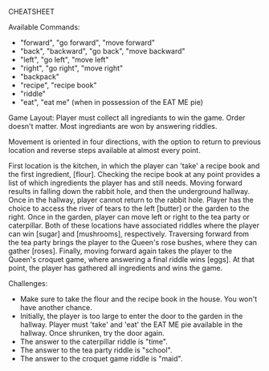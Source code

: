 CHEATSHEET

Available Commands:
- "forward", "go forward", "move forward"
- "back", "backward", "go back", "move backward"
- "left", "go left", "move left"
- "right", "go right", "move right"
- "backpack"
- "recipe", "recipe book"
- "riddle"
- "eat", "eat me" (when in possession of the EAT ME pie)

Game Layout:
Player must collect all ingrediants to win the game. Order doesn't matter. Most ingrediants are won by answering riddles.

Movement is oriented in four directions, with the option to return to previous location and reverse steps available at almost every point.

First location is the kitchen, in which the player can 'take' a recipe book and the first ingredient, [flour]. Checking the recipe book at any point provides a list of which ingredients the player has and still needs. Moving forward results in falling down the rabbit hole, and then the underground hallway. Once in the hallway, player cannot return to the rabbit hole. Player has the choice to access the river of tears to the left [butter] or the garden to the right. Once in the garden, player can move left or right to the tea party or caterpillar. Both of these locations have associated riddles where the player can win [sugar] and [mushrooms], respectively. Traversing forward from the tea party brings the player to the Queen's rose bushes, where they can gather [roses]. Finally, moving forward again takes the player to the Queen's croquet game, where answering a final riddle wins [eggs]. At that point, the player has gathered all ingredients and wins the game. 

Challenges:
- Make sure to take the flour and the recipe book in the house. You won't have another chance.
- Initially, the player is too large to enter the door to the garden in the hallway. Player must 'take' and 'eat' the EAT ME pie available in the hallway. Once shrunken, try the door again.
- The answer to the caterpillar riddle is "time".
- The answer to the tea party riddle is "school".
- The answer to the croquet game riddle is "maid".


  
